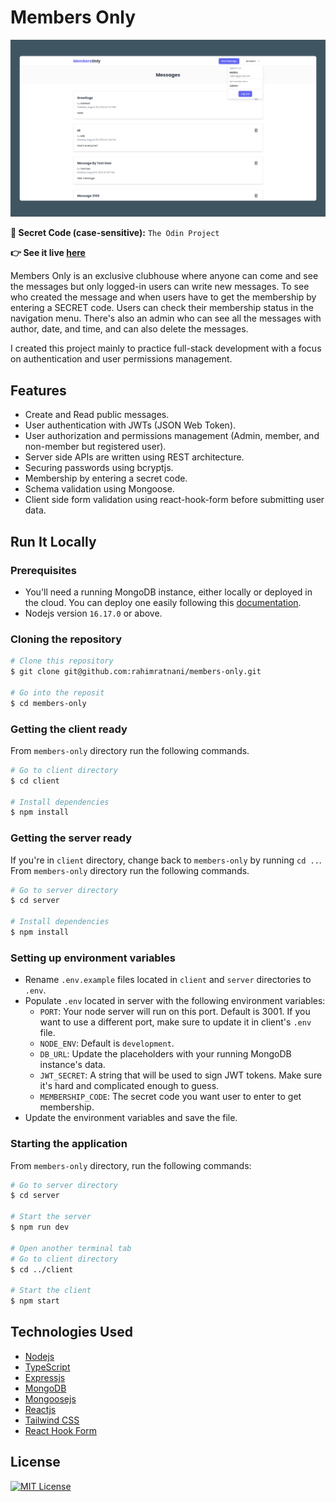 # Members Only

![Screenshot](./screenshot.png)

**:key: Secret Code (case-sensitive):** `The Odin Project`

**:point_right: See it live [here](https://members-only-top.netlify.app/)**

Members Only is an exclusive clubhouse where anyone can come and see the messages but only logged-in users can write new messages. To see who created the message and when users have to get the membership by entering a SECRET code. Users can check their membership status in the navigation menu. There's also an admin who can see all the messages with author, date, and time, and can also delete the messages.

I created this project mainly to practice full-stack development with a focus on authentication and user permissions management.

## Features

- Create and Read public messages.
- User authentication with JWTs (JSON Web Token).
- User authorization and permissions management (Admin, member, and non-member but registered user).
- Server side APIs are written using REST architecture.
- Securing passwords using bcryptjs.
- Membership by entering a secret code.
- Schema validation using Mongoose.
- Client side form validation using react-hook-form before submitting user data.

## Run It Locally

### Prerequisites

- You'll need a running MongoDB instance, either locally or deployed in the cloud. You can deploy one easily following this [documentation](https://www.mongodb.com/docs/atlas/getting-started/).
- Nodejs version `16.17.0` or above.

### Cloning the repository

```bash
# Clone this repository
$ git clone git@github.com:rahimratnani/members-only.git

# Go into the reposit
$ cd members-only
```

### Getting the client ready

From `members-only` directory run the following commands.

```bash
# Go to client directory
$ cd client

# Install dependencies
$ npm install
```

### Getting the server ready

If you're in `client` directory, change back to `members-only` by running `cd ..`. From `members-only` directory run the following commands.

```bash
# Go to server directory
$ cd server

# Install dependencies
$ npm install
```

### Setting up environment variables

- Rename `.env.example` files located in `client` and `server` directories to `.env`.
- Populate `.env` located in server with the following environment variables:
  - `PORT`: Your node server will run on this port. Default is 3001. If you want to use a different port, make sure to update it in client's `.env` file.
  - `NODE_ENV`: Default is `development`.
  - `DB_URL`: Update the placeholders with your running MongoDB instance's data.
  - `JWT_SECRET`: A string that will be used to sign JWT tokens. Make sure it's hard and complicated enough to guess.
  - `MEMBERSHIP_CODE`: The secret code you want user to enter to get membership.
- Update the environment variables and save the file.

### Starting the application

From `members-only` directory, run the following commands:

```bash
# Go to server directory
$ cd server

# Start the server
$ npm run dev

# Open another terminal tab
# Go to client directory
$ cd ../client

# Start the client
$ npm start
```

## Technologies Used

- [Nodejs](https://nodejs.org/)
- [TypeScript](https://www.typescriptlang.org/)
- [Expressjs](https://expressjs.com/)
- [MongoDB](https://www.mongodb.com/)
- [Mongoosejs](https://mongoosejs.com/)
- [Reactjs](https://reactjs.org/)
- [Tailwind CSS](https://tailwindcss.com/)
- [React Hook Form](https://react-hook-form.com/)

## License

<a href="https://github.com/rahimratnani/members-only/blob/main/LICENSE">
    <img src="https://img.shields.io/badge/license-MIT-blue.svg?style=flat-square" alt="MIT License">
</a>
